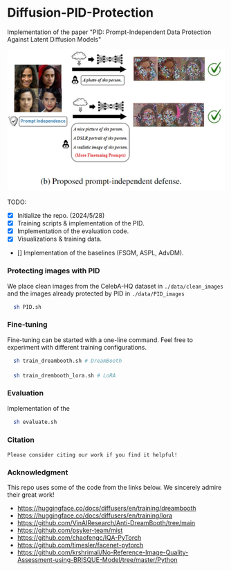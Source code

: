 # Diffusion-PID-Protection
Implementation of the paper "PID: Prompt-Independent Data Protection Against Latent Diffusion Models"

<center>
  
  ![image](illustration.png)
</center>

TODO:
- [x] Initialize the repo. (2024/5/28)
- [x] Training scripts & implementation of the PID.
- [x] Implementation of the evaluation code.
- [x] Visualizations & training data.
- [] Implementation of the baselines (FSGM, ASPL, AdvDM).

### Protecting images with PID
We place clean images from the CelebA-HQ dataset in ```./data/clean_images``` and the images already protected by PID in ```./data/PID_images```
```sh
  sh PID.sh
```


### Fine-tuning
Fine-tuning can be started with a one-line command. Feel free to experiment with different training configurations.
```sh
  sh train_dreambooth.sh # DreamBooth

  sh train_drembooth_lora.sh # LoRA
```

### Evaluation
Implementation of the 
```sh
  sh evaluate.sh
```

### Citation
```
Please consider citing our work if you find it helpful!
```

### Acknowledgment
This repo uses some of the code from the links below. We sincerely admire their great work!
- https://huggingface.co/docs/diffusers/en/training/dreambooth
- https://huggingface.co/docs/diffusers/en/training/lora
- https://github.com/VinAIResearch/Anti-DreamBooth/tree/main
- https://github.com/psyker-team/mist
- https://github.com/chaofengc/IQA-PyTorch
- https://github.com/timesler/facenet-pytorch
- https://github.com/krshrimali/No-Reference-Image-Quality-Assessment-using-BRISQUE-Model/tree/master/Python
